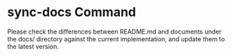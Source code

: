 # sync-docs Command

Please check the differences between README.md and documents under the docs/ directory against the current implementation, and update them to the latest version.